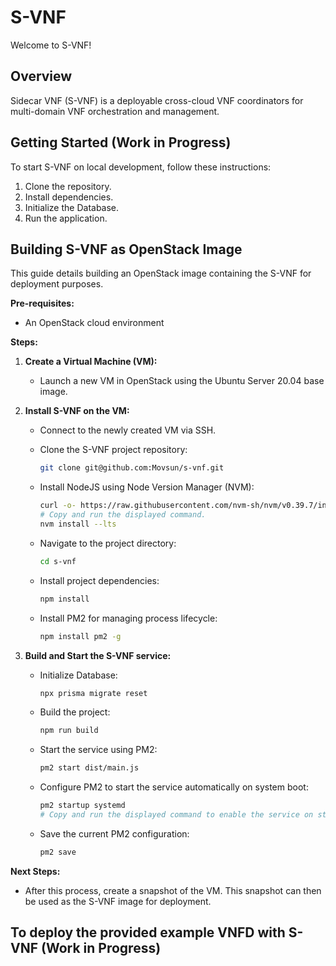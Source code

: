 # S-VNF

Welcome to S-VNF!

## Overview

Sidecar VNF (S-VNF) is a deployable cross-cloud VNF coordinators for multi-domain VNF orchestration and management.

## Getting Started (Work in Progress)

To start S-VNF on local development, follow these instructions:

1. Clone the repository.
2. Install dependencies.
3. Initialize the Database.
4. Run the application.

## Building S-VNF as OpenStack Image

This guide details building an OpenStack image containing the S-VNF for deployment purposes.

**Pre-requisites:**

* An OpenStack cloud environment

**Steps:**

1. **Create a Virtual Machine (VM):**

   - Launch a new VM in OpenStack using the Ubuntu Server 20.04 base image.

2. **Install S-VNF on the VM:**

   - Connect to the newly created VM via SSH.

   - Clone the S-VNF project repository:

     ```bash
     git clone git@github.com:Movsun/s-vnf.git
     ```

   - Install NodeJS using Node Version Manager (NVM):

     ```bash
     curl -o- https://raw.githubusercontent.com/nvm-sh/nvm/v0.39.7/install.sh | bash
     # Copy and run the displayed command.
     nvm install --lts
     ```

   - Navigate to the project directory:

     ```bash
     cd s-vnf
     ```

   - Install project dependencies:

     ```bash
     npm install
     ```

   - Install PM2 for managing process lifecycle:

     ```bash
     npm install pm2 -g
     ```

3. **Build and Start the S-VNF service:**

   - Initialize Database: 

     ```bash
     npx prisma migrate reset
     ```

   - Build the project:

     ```bash
     npm run build
     ```

   - Start the service using PM2:

     ```bash
     pm2 start dist/main.js
     ```
   
   - Configure PM2 to start the service automatically on system boot:
   
     ```bash
     pm2 startup systemd
     # Copy and run the displayed command to enable the service on startup.
     ```
   
   - Save the current PM2 configuration:
   
     ```bash
     pm2 save
     ```

**Next Steps:**

* After this process, create a snapshot of the VM. This snapshot can then be used as the S-VNF image for deployment.

## To deploy the provided example VNFD with S-VNF (Work in Progress)